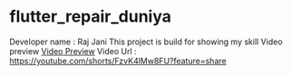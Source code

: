 # flutter_repair_duniya
Developer name  : Raj Jani
This project is build for showing my skill
Video preview <a href='https://youtube.com/shorts/FzvK4lMw8FU?feature=share'> Video Preview</a>
Video Url : https://youtube.com/shorts/FzvK4lMw8FU?feature=share